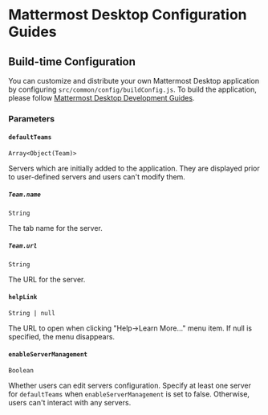 # Mattermost Desktop Configuration Guides

## Build-time Configuration
You can customize and distribute your own Mattermost Desktop application
by configuring `src/common/config/buildConfig.js`.
To build the application, please follow
[Mattermost Desktop Development Guides](./development.md).

### Parameters

#### `defaultTeams`
`Array<Object(Team)>`

Servers which are initially added to the application.
They are displayed prior to user-defined servers and users can't modify them.

##### `Team.name`
`String`

The tab name for the server.

##### `Team.url`
`String`

The URL for the server.

#### `helpLink`
`String | null`

The URL to open when clicking "Help->Learn More..." menu item.
If null is specified, the menu disappears.

#### `enableServerManagement`
`Boolean`

Whether users can edit servers configuration.
Specify at least one server for `defaultTeams` when `enableServerManagement` is
set to false.
Otherwise, users can't interact with any servers.
